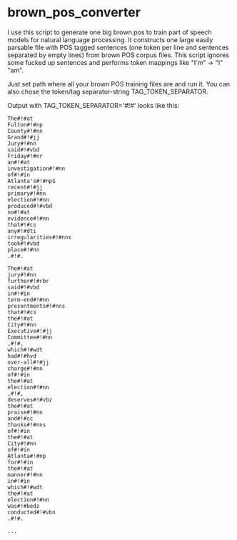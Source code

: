 brown_pos_converter
===================

I use this script to generate one big brown.pos to train part of speech models for natural language processing. It constructs one large easily parsable file with POS tagged sentences (one token per line and sentences separated by empty lines) from brown POS corpus files. This script ignores some fucked up sentences and performs token mappings like "I'm" -> "I" "am". 

Just set path where all your brown POS training files are and run it. You can also chose the token/tag separator-string TAG_TOKEN_SEPARATOR. 

Output with TAG_TOKEN_SEPARATOR='#!#' looks like this:

    The#!#at
    Fulton#!#np
    County#!#nn
    Grand#!#jj
    Jury#!#nn
    said#!#vbd
    Friday#!#nr
    an#!#at
    investigation#!#nn
    of#!#in
    Atlanta's#!#np$
    recent#!#jj
    primary#!#nn
    election#!#nn
    produced#!#vbd
    no#!#at
    evidence#!#nn
    that#!#cs
    any#!#dti
    irregularities#!#nns
    took#!#vbd
    place#!#nn
    .#!#.

    The#!#at
    jury#!#nn
    further#!#rbr
    said#!#vbd
    in#!#in
    term-end#!#nn
    presentments#!#nns
    that#!#cs
    the#!#at
    City#!#nn
    Executive#!#jj
    Committee#!#nn
    ,#!#,
    which#!#wdt
    had#!#hvd
    over-all#!#jj
    charge#!#nn
    of#!#in
    the#!#at
    election#!#nn
    ,#!#,
    deserves#!#vbz
    the#!#at
    praise#!#nn
    and#!#cc
    thanks#!#nns
    of#!#in
    the#!#at
    City#!#nn
    of#!#in
    Atlanta#!#np
    for#!#in
    the#!#at
    manner#!#nn
    in#!#in
    which#!#wdt
    the#!#at
    election#!#nn
    was#!#bedz
    conducted#!#vbn
    .#!#.

    ...
